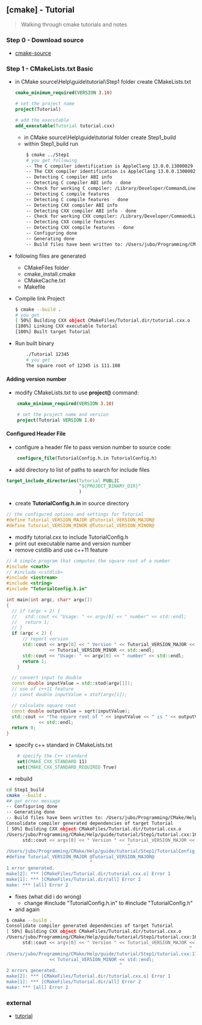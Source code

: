 ## [cmake] - Tutorial
> Walking through cmake tutorials and notes

### Step 0 - Download source
* [cmake-source](https://github.com/Kitware/CMake)
### Step 1 - CMakeLists.txt Basic
* in CMake source\Help\guide\tutorial\Step1 folder create CMakeLists.txt
    ```cmake
    cmake_minimum_required(VERSION 3.10)

    # set the project name
    project(Tutorial)

    # add the executable
    add_executable(Tutorial tutorial.cxx)
    ```
    * in CMake source\Help\guide\tutorial folder create Step1_build
    * within Step1_build run
    ```bash
        $ cmake ../Step1
        # you get following
        -- The C compiler identification is AppleClang 13.0.0.13000029
        -- The CXX compiler identification is AppleClang 13.0.0.13000029
        -- Detecting C compiler ABI info
        -- Detecting C compiler ABI info - done
        -- Check for working C compiler: /Library/Developer/CommandLineTools/usr/bin/cc - skipped
        -- Detecting C compile features
        -- Detecting C compile features - done
        -- Detecting CXX compiler ABI info
        -- Detecting CXX compiler ABI info - done
        -- Check for working CXX compiler: /Library/Developer/CommandLineTools/usr/bin/c++ - skipped
        -- Detecting CXX compile features
        -- Detecting CXX compile features - done
        -- Configuring done
        -- Generating done
        -- Build files have been written to: /Users/jubo/Programming/CMake/Help/guide/tutorial/Step1_build
    ```
* following files are generated
    - CMakeFiles folder
    - cmake_install.cmake
    - CMakeCache.txt
    - Makefile

* Compile link Project
    ```bash
    $ cmake --build .
    # you get
    [ 50%] Building CXX object CMakeFiles/Tutorial.dir/tutorial.cxx.o
    [100%] Linking CXX executable Tutorial
    [100%] Built target Tutorial
    ```
* Run built binary
    ```bash
        ./Tutorial 12345
        # you get
        The square root of 12345 is 111.108
    ```

#### Adding version number
* modify CMakeLists.txt to use **project()** command:
```cmake
    cmake_minimum_required(VERSION 3.10)

    # set the project name and version
    project(Tutorial VERSION 1.0)

```
#### Configured Header File
* configure a header file to pass version number to source code:
```cmake
    configure_file(TutorialConfig.h.in TutorialConfig.h)
```
* add directory to list of paths to search for include files
```cmake
target_include_directories(Tutorial PUBLIC
                           "${PROJECT_BINARY_DIR}"
                           )
```
* create **TutorialConfig.h.in** in source directory
```h
// the configured options and settings for Tutorial
#define Tutorial_VERSION_MAJOR @Tutorial_VERSION_MAJOR@
#define Tutorial_VERSION_MINOR @Tutorial_VERSION_MINOR@
```
* modify tutorial.cxx to include TutorialConfig.h
* print out executable name and version number
* remove cstdlib and use c++11 feature
```cpp
// A simple program that computes the square root of a number
#include <cmath>
// #include <cstdlib>
#include <iostream>
#include <string>
#include "TutorialConfig.h.in"

int main(int argc, char* argv[])
{
  // if (argc < 2) {
  //   std::cout << "Usage: " << argv[0] << " number" << std::endl;
  //   return 1;
  // }
  if (argc < 2) {
      // report version
      std::cout << argv[0] << " Version " << Tutorial_VERSION_MAJOR << "."
                << Tutorial_VERSION_MINOR << std::endl;
      std::cout << "Usage: " << argv[0] << " number" << std::endl;
      return 1;
    }

  // convert input to double
  const double inputValue = std::stod(argv[1]);
  // use of c++11 feature
  // const double inputValue = atof(argv[1]);

  // calculate square root
  const double outputValue = sqrt(inputValue);
  std::cout << "The square root of " << inputValue << " is " << outputValue
            << std::endl;
  return 0;
}

```
* specify c++ standard in CMakeLists.txt
```cmake
    # specify the C++ standard
    set(CMAKE_CXX_STANDARD 11)
    set(CMAKE_CXX_STANDARD_REQUIRED True)
```
* rebuild
```bash
cd Step1_build
cmake --build .
## got error message
-- Configuring done
-- Generating done
-- Build files have been written to: /Users/jubo/Programming/CMake/Help/guide/tutorial/Step1_build
Consolidate compiler generated dependencies of target Tutorial
[ 50%] Building CXX object CMakeFiles/Tutorial.dir/tutorial.cxx.o
/Users/jubo/Programming/CMake/Help/guide/tutorial/Step1/tutorial.cxx:16:46: error: expected expression
      std::cout << argv[0] << " Version " << Tutorial_VERSION_MAJOR << "."
                                             ^
/Users/jubo/Programming/CMake/Help/guide/tutorial/Step1/TutorialConfig.h.in:2:32: note: expanded from macro 'Tutorial_VERSION_MAJOR'
#define Tutorial_VERSION_MAJOR @Tutorial_VERSION_MAJOR@
                               ^
1 error generated.
make[2]: *** [CMakeFiles/Tutorial.dir/tutorial.cxx.o] Error 1
make[1]: *** [CMakeFiles/Tutorial.dir/all] Error 2
make: *** [all] Error 2

```
* fixes (what did i do wrong)
    - change #include "TutorialConfig.h.in" to #include "TutorialConfig.h"
* and again
```bash
$ cmake --build .
Consolidate compiler generated dependencies of target Tutorial
[ 50%] Building CXX object CMakeFiles/Tutorial.dir/tutorial.cxx.o
/Users/jubo/Programming/CMake/Help/guide/tutorial/Step1/tutorial.cxx:16:69: error: expected expression
      std::cout << argv[0] << " Version " << Tutorial_VERSION_MAJOR << "."
                                                                    ^
/Users/jubo/Programming/CMake/Help/guide/tutorial/Step1/tutorial.cxx:17:43: error: expected expression
                << Tutorial_VERSION_MINOR << std::endl;
                                          ^
2 errors generated.
make[2]: *** [CMakeFiles/Tutorial.dir/tutorial.cxx.o] Error 1
make[1]: *** [CMakeFiles/Tutorial.dir/all] Error 2
make: *** [all] Error 2
```
### external

* [tutorial](https://cmake.org/cmake/help/latest/guide/tutorial/index.html)
